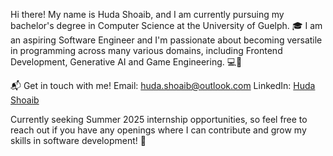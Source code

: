 Hi there! My name is Huda Shoaib, and I am currently pursuing my bachelor's degree in Computer Science at the University of Guelph. 🎓 I am an aspiring Software Engineer and I'm passionate about becoming versatile in programming across many various domains, including Frontend Development, Generative AI and Game Engineering. 💻🌱

📬 Get in touch with me! Email: <huda.shoaib@outlook.com> LinkedIn: [Huda Shoaib](https://www.linkedin.com/in/huda-shoaib-344b32338/)

Currently seeking Summer 2025 internship opportunities, so feel free to reach out if you have any openings where I can contribute and grow my skills in software development! 🚀
